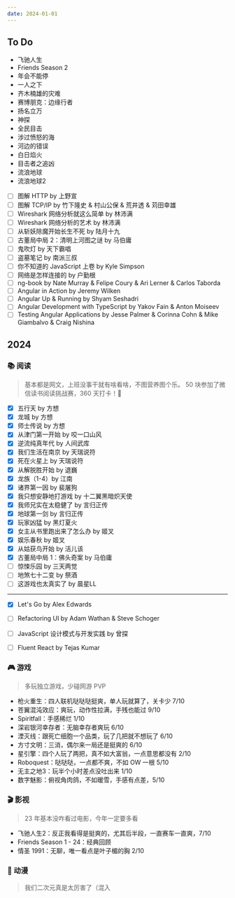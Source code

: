 ```yaml
---
date: 2024-01-01
---
```


## To Do

- 飞驰人生
- Friends Season 2
- 年会不能停
- 一人之下
- 齐木楠雄的灾难
- 赛博朋克：边缘行者
- 扬名立万
- 神探
- 全民目击
- 涉过愤怒的海
- 河边的错误
- 白日焰火
- 目击者之追凶
- 流浪地球
- 流浪地球2

- [ ] 图解 HTTP by 上野宣
- [ ] 图解 TCP/IP by 竹下隆史 & 村山公保 & 荒井透 & 苅田幸雄
- [ ] Wireshark 网络分析就这么简单 by 林沛满
- [ ] Wireshark 网络分析的艺术 by 林沛满
- [ ] 从斩妖除魔开始长生不死 by 陆月十九
- [ ] 古董局中局 2：清明上河图之谜 by 马伯庸
- [ ] 鬼吹灯 by 天下霸唱
- [ ] 盗墓笔记 by 南派三叔
- [ ] 你不知道的 JavaScript 上卷 by Kyle Simpson
- [ ] 网络是怎样连接的 by 户勤根
- [ ] ng-book by Nate Murray & Felipe Coury & Ari Lerner & Carlos Taborda
- [ ] Angular in Action by Jeremy Wilken
- [ ] Angular Up & Running by Shyam Seshadri
- [ ] Angular Development with TypeScript by Yakov Fain & Anton Moiseev
- [ ] Testing Angular Applications by Jesse Palmer & Corinna Cohn & Mike Giambalvo & Craig Nishina

## 2024

### 📚 阅读

> 基本都是网文，上班没事干就有啥看啥，不图营养图个乐。 50 块参加了微信读书阅读挑战赛，360 天打卡！🛌

- [x] 五行天 by 方想
- [x] 龙城 by 方想
- [x] 师士传说 by 方想
- [x] 从津门第一开始 by 咬一口山风
- [x] 逆流纯真年代 by 人间武库
- [x] 我们生活在南京 by 天瑞说符
- [x] 死在火星上 by 天瑞说符
- [x] 从解脱胜开始 by 退巍
- [x] 龙族（1-4）by 江南
- [x] 诸界第一因 by 裴屠狗
- [x] 我只想安静地打游戏 by 十二翼黑暗炽天使
- [x] 我师兄实在太稳健了 by 言归正传
- [x] 地球第一剑 by 言归正传
- [x] 玩家凶猛 by 黑灯夏火
- [x] 女主从书里跑出来了怎么办 by 姬叉
- [x] 娱乐春秋 by 姬叉
- [x] 从姑获鸟开始 by 活儿该
- [x] 古董局中局 1：佛头奇案 by 马伯庸
- [ ] 惊悚乐园 by 三天两觉
- [ ] 地煞七十二变 by 祭酒
- [ ] 这游戏也太真实了 by 晨星LL

---

- [x] Let's Go by Alex Edwards
- [ ] Refactoring UI by Adam Wathan & Steve Schoger
- [ ] JavaScript 设计模式与开发实践 by 曾探
- [ ] Fluent React by Tejas Kumar


### 🎮 游戏

> 多玩独立游戏，少碰网游 PVP

- 枪火重生：四人联机哒哒哒挺爽，单人玩就算了，关卡少 7/10
- 苍翼混沌效应：爽玩，动作性拉满，手残也能过 9/10
- Spiritfall：手感稀烂 1/10
- 深岩银河幸存者：无脑幸存者爽玩 6/10
- 湮灭线：跟死亡细胞一个品类，玩了几把就不想玩了 6/10
- 方寸文明：三消，偶尔来一局还是挺爽的 6/10
- 星引擎：四个人玩了两把，真不如大富翁，一点意思都没有 2/10
- Roboquest：哒哒哒，一点都不爽，不如 OW 一根 5/10
- 无主之地3：玩半个小时差点没吐出来 1/10
- 数字魅影：俯视角肉鸽，不如暖雪，手感有点差，5/10

### 🎬 影视

> 23 年基本没咋看过电影，今年一定要多看

- 飞驰人生2：反正我看得是挺爽的，尤其后半段，一直赛车一直爽，7/10
- Friends Season 1 - 24：经典回顾
- 情圣 1991：无聊，唯一看点是叶子楣的胸 2/10

### 🌸 动漫

> 我们二次元真是太厉害了（混入

